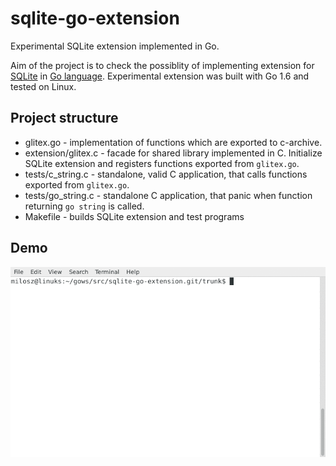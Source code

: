 # sqlite-go-extension
Experimental SQLite extension implemented in Go. 

Aim of the project is to check the possiblity of implementing extension for [SQLite](http://sqlite.org) in [Go language](http://golang.org). Experimental extension was built with Go 1.6 and tested on Linux.

## Project structure
 - glitex.go - implementation of functions which are exported to c-archive.
 - extension/glitex.c - facade for shared library implemented in C. Initialize SQLite extension and registers functions exported from `glitex.go`.
 - tests/c_string.c - standalone, valid C application, that calls functions exported from `glitex.go`.
 - tests/go_string.c - standalone C application, that panic when function returning `go string` is called.
 - Makefile - builds SQLite extension and test programs

## Demo

![gif](https://github.com/miloszpiglas/sqlite-go-extension/blob/master/tty.gif)
